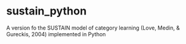 sustain_python
==============

A version fo the SUSTAIN model of category learning (Love, Medin, &amp; Gureckis, 2004) implemented in Python